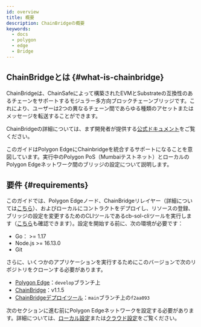 ```yaml
---
id: overview
title: 概要
description: ChainBridgeの概要
keywords:
  - docs
  - polygon
  - edge
  - Bridge
---
```


## ChainBridgeとは {#what-is-chainbridge}

ChainBridgeは、ChainSafeによって構築されたEVMとSubstrateの互換性のあるチェーンをサポートするモジュラー多方向ブロックチェーンブリッジです。これにより、ユーザーは2つの異なるチェーン間であらゆる種類のアセットまたはメッセージを転送することができます。

ChainBridgeの詳細については、まず開発者が提供する[公式ドキュメント](https://chainbridge.chainsafe.io/)をご覧ください。

このガイドはPolygon EdgeにChainbridgeを統合するサポートになることを意図しています。実行中のPolygon PoS（Mumbaiテストネット）とローカルのPolygon Edgeネットワーク間のブリッジの設定について説明します。

## 要件 {#requirements}

このガイドでは、Polygon Edgeノード、ChainBridgeリレイヤー（詳細については[こちら](/docs/edge/additional-features/chainbridge/definitions)）、およびローカルにコントラクトをデプロイし、リソースの登録、ブリッジの設定を変更するためのCLIツールであるcb-sol-cliツールを実行します（[こちら](https://chainbridge.chainsafe.io/cli-options/#cli-options)も確認できます）。設定を開始する前に、次の環境が必要です：

* Go： >= 1.17
* Node.js >= 16.13.0
* Git


さらに、いくつかのアプリケーションを実行するためにこのバージョンで次のリポジトリをクローンする必要があります。

* [Polygon Edge](https://github.com/0xPolygon/polygon-edge)：`develop`ブランチ上
* [ChainBridge](https://github.com/ChainSafe/ChainBridge)：v1.1.5
* [ChainBridgeデプロイツール](https://github.com/ChainSafe/chainbridge-deploy)：`main`ブランチ上の`f2aa093`


次のセクションに進む前にPolygon Edgeネットワークを設定する必要があります。詳細については、[ローカル設定](/docs/edge/get-started/set-up-ibft-locally)または[クラウド設定](/docs/edge/get-started/set-up-ibft-on-the-cloud)をご覧ください。